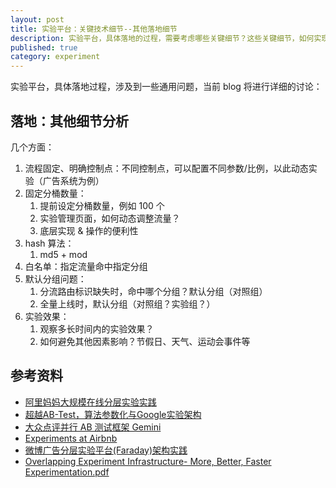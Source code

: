 ```yaml
---
layout: post
title: 实验平台：关键技术细节--其他落地细节
description: 实验平台，具体落地的过程，需要考虑哪些关键细节？这些关键细节，如何实现？
published: true
category: experiment
---
```


实验平台，具体落地过程，涉及到一些通用问题，当前 blog 将进行详细的讨论：

## 落地：其他细节分析

几个方面：

1. 流程固定、明确控制点：不同控制点，可以配置不同参数/比例，以此动态实验（广告系统为例）
1. 固定分桶数量：
	1. 提前设定分桶数量，例如 100 个
	1. 实验管理页面，如何动态调整流量？
	1. 底层实现 & 操作的便利性
1. hash 算法：
	1. md5 + mod
1. 白名单：指定流量命中指定分组
1. 默认分组问题：
	1. 分流路由标识缺失时，命中哪个分组？默认分组（对照组）
	1. 全量上线时，默认分组（对照组？实验组？）
1. 实验效果：
	1. 观察多长时间内的实验效果？
	1. 如何避免其他因素影响？节假日、天气、运动会事件等


## 参考资料

* [阿里妈妈大规模在线分层实验实践](http://www.infoq.com/cn/articles/alimama-large-scale-online-hierarchical-experiment)
* [超越AB-Test，算法参数化与Google实验架构](http://www.weiot.net/article-4661-1.html)
* [大众点评并行 AB 测试框架 Gemini](http://www.csdn.net/article/2015-03-24/2824303)
* [Experiments at Airbnb](https://medium.com/airbnb-engineering/experiments-at-airbnb-e2db3abf39e7)
* [微博广告分层实验平台(Faraday)架构实践](http://www.infoq.com/cn/articles/weibo-ad-layered-experiment-platform-faraday)
* [Overlapping Experiment Infrastructure- More, Better, Faster Experimentation.pdf](https://static.googleusercontent.com/media/research.google.com/zh-CN//pubs/archive/36500.pdf)










































[NingG]:    http://ningg.github.com  "NingG"










